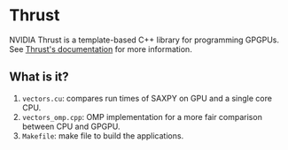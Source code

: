 # Thrust
NVIDIA Thrust is a template-based C++ library for programming GPGPUs.
See [Thrust's documentation](http://docs.nvidia.com/cuda/thrust/index.html#axzz4MyHsSHLg) for
more information.

## What is it?
1. `vectors.cu`: compares run times of SAXPY on GPU and a single core CPU.
1. `vectors_omp.cpp`: OMP implementation for a more fair comparison between CPU and GPGPU.
1. `Makefile`: make file to build the applications.
